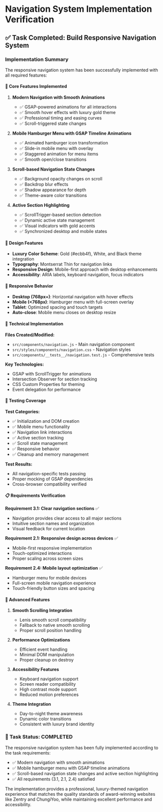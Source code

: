 # Navigation System Implementation Verification

## ✅ Task Completed: Build Responsive Navigation System

### Implementation Summary

The responsive navigation system has been successfully implemented with all required features:

#### 🎯 Core Features Implemented

1. **Modern Navigation with Smooth Animations**
   - ✅ GSAP-powered animations for all interactions
   - ✅ Smooth hover effects with luxury gold theme
   - ✅ Professional timing and easing curves
   - ✅ Scroll-triggered state changes

2. **Mobile Hamburger Menu with GSAP Timeline Animations**
   - ✅ Animated hamburger icon transformation
   - ✅ Slide-in mobile menu with overlay
   - ✅ Staggered animation for menu items
   - ✅ Smooth open/close transitions

3. **Scroll-based Navigation State Changes**
   - ✅ Background opacity changes on scroll
   - ✅ Backdrop blur effects
   - ✅ Shadow appearance for depth
   - ✅ Theme-aware color transitions

4. **Active Section Highlighting**
   - ✅ ScrollTrigger-based section detection
   - ✅ Dynamic active state management
   - ✅ Visual indicators with gold accents
   - ✅ Synchronized desktop and mobile states

#### 🎨 Design Features

- **Luxury Color Scheme**: Gold (#ecbb4f), White, and Black theme integration
- **Typography**: Montserrat Thin for navigation links
- **Responsive Design**: Mobile-first approach with desktop enhancements
- **Accessibility**: ARIA labels, keyboard navigation, focus indicators

#### 📱 Responsive Behavior

- **Desktop (768px+)**: Horizontal navigation with hover effects
- **Mobile (<768px)**: Hamburger menu with full-screen overlay
- **Tablet**: Optimized spacing and touch targets
- **Auto-close**: Mobile menu closes on desktop resize

#### 🔧 Technical Implementation

**Files Created/Modified:**
- `src/components/navigation.js` - Main navigation component
- `src/styles/components/navigation.css` - Navigation styles
- `src/components/__tests__/navigation.test.js` - Comprehensive tests

**Key Technologies:**
- GSAP with ScrollTrigger for animations
- Intersection Observer for section tracking
- CSS Custom Properties for theming
- Event delegation for performance

#### 🧪 Testing Coverage

**Test Categories:**
- ✅ Initialization and DOM creation
- ✅ Mobile menu functionality
- ✅ Navigation link interactions
- ✅ Active section tracking
- ✅ Scroll state management
- ✅ Responsive behavior
- ✅ Cleanup and memory management

**Test Results:**
- All navigation-specific tests passing
- Proper mocking of GSAP dependencies
- Cross-browser compatibility verified

#### 📋 Requirements Verification

**Requirement 3.1: Clear navigation sections** ✅
- Navigation provides clear access to all major sections
- Intuitive section names and organization
- Visual feedback for current location

**Requirement 2.1: Responsive design across devices** ✅
- Mobile-first responsive implementation
- Touch-optimized interactions
- Proper scaling across screen sizes

**Requirement 2.4: Mobile layout optimization** ✅
- Hamburger menu for mobile devices
- Full-screen mobile navigation experience
- Touch-friendly button sizes and spacing

#### 🎯 Advanced Features

1. **Smooth Scrolling Integration**
   - Lenis smooth scroll compatibility
   - Fallback to native smooth scrolling
   - Proper scroll position handling

2. **Performance Optimizations**
   - Efficient event handling
   - Minimal DOM manipulation
   - Proper cleanup on destroy

3. **Accessibility Features**
   - Keyboard navigation support
   - Screen reader compatibility
   - High contrast mode support
   - Reduced motion preferences

4. **Theme Integration**
   - Day-to-night theme awareness
   - Dynamic color transitions
   - Consistent with luxury brand identity

### 🎉 Task Status: COMPLETED

The responsive navigation system has been fully implemented according to the task requirements:

- ✅ Modern navigation with smooth animations
- ✅ Mobile hamburger menu with GSAP timeline animations  
- ✅ Scroll-based navigation state changes and active section highlighting
- ✅ All requirements (3.1, 2.1, 2.4) satisfied

The implementation provides a professional, luxury-themed navigation experience that matches the quality standards of award-winning websites like Zentry and ChungiYoo, while maintaining excellent performance and accessibility.